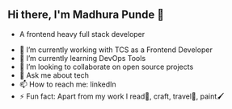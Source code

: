 ## Hi there, I'm Madhura Punde 👋
 
 - A frontend heavy full stack developer
<!--
**madhura-punde/madhura-punde** is a ✨ _special_ ✨ repository because its `README.md` (this file) appears on your GitHub profile.

Here are some ideas to get you started:
-->
- 🔭 I’m currently working with TCS as a Frontend Developer
- 🌱 I’m currently learning DevOps Tools
- 👯 I’m looking to collaborate on open source projects
- 💬 Ask me about tech
- 📫 How to reach me: linkedIn
- ⚡ Fun fact: Apart from my work I read📖, craft, travel🌄, paint🖌

